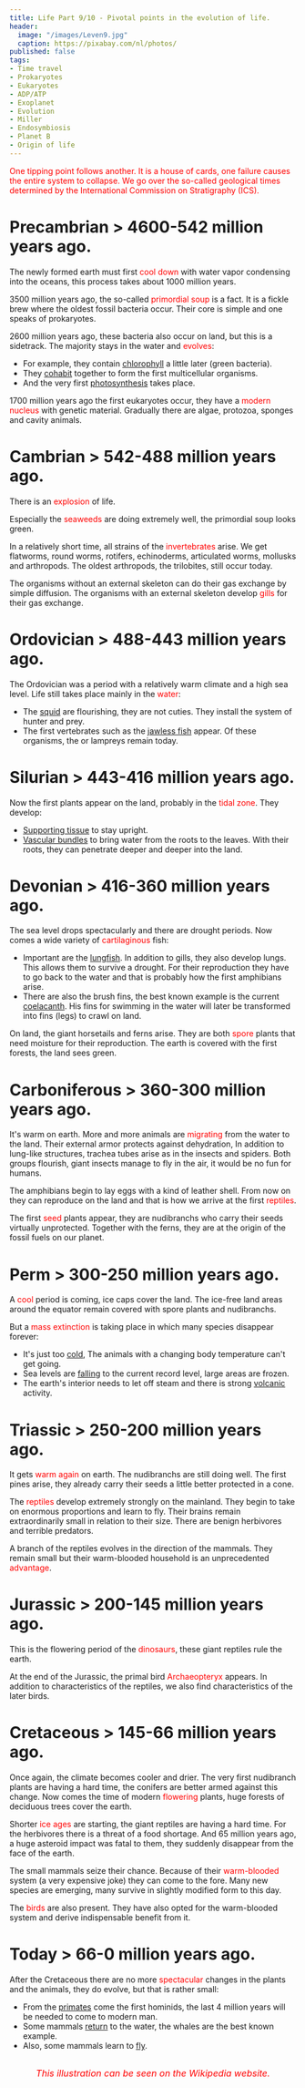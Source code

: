 ```yaml
---
title: Life Part 9/10 - Pivotal points in the evolution of life.
header:
  image: "/images/Leven9.jpg"
  caption: https://pixabay.com/nl/photos/
published: false
tags:
- Time travel
- Prokaryotes
- Eukaryotes
- ADP/ATP
- Exoplanet
- Evolution
- Miller
- Endosymbiosis
- Planet B
- Origin of life
---
```


<span style="color: red;">One tipping point follows another. It is a house of cards, one failure causes the entire system to collapse. We go over the so-called geological times determined by the International Commission on Stratigraphy (ICS).</span>

# Precambrian > 4600-542 million years ago.
The newly formed earth must first <span style="color: red;">cool down</span> with water vapor condensing into the oceans, this process takes about 1000 million years.

3500 million years ago, the so-called <span style="color: red;">primordial soup</span> is a fact. It is a fickle brew where the oldest fossil bacteria occur. Their core is simple and one speaks of prokaryotes.

2600 million years ago, these bacteria also occur on land, but this is a sidetrack. The majority stays in the water and <span style="color: red;">evolves</span>:
* For example, they contain <u>chlorophyll</u> a little later (green bacteria).
* They <u>cohabit</u> together to form the first multicellular organisms.
* And the very first <u>photosynthesis</u> takes place.

1700 million years ago the first eukaryotes occur, they have a <span style="color: red;">modern nucleus</span> with genetic material. Gradually there are algae, protozoa, sponges and cavity animals.
# Cambrian > 542-488 million years ago.
There is an <span style="color: red;">explosion</span> of life.

Especially the <span style="color: red;">seaweeds</span> are doing extremely well, the primordial soup looks green.

In a relatively short time, all strains of the <span style="color: red;">invertebrates</span> arise. We get flatworms, round worms, rotifers, echinoderms, articulated worms, mollusks and arthropods. The oldest arthropods, the trilobites, still occur today.

The organisms without an external skeleton can do their gas exchange by simple diffusion. The organisms with an external skeleton develop <span style="color: red;">gills</span> for their gas exchange.

# Ordovician > 488-443 million years ago.
The Ordovician was a period with a relatively warm climate and a high sea level. Life still takes place mainly in the <span style="color: red;">water</span>:
* The <u>squid</u> are flourishing, they are not cuties. They install the system of hunter and prey.
* The first vertebrates such as the <u>jawless fish</u> appear. Of these organisms, the or lampreys remain today.

# Silurian > 443-416 million years ago.
Now the first plants appear on the land, probably in the <span style="color: red;">tidal zone</span>. They develop:
* <u>Supporting tissue</u> to stay upright.
* <u>Vascular bundles</u> to bring water from the roots to the leaves. With their roots, they can penetrate deeper and deeper into the land.

# Devonian > 416-360 million years ago.
The sea level drops spectacularly and there are drought periods. Now comes a wide variety of <span style="color: red;">cartilaginous</span> fish:
* Important are the <u>lungfish</u>. In addition to gills, they also develop lungs. This allows them to survive a drought. For their reproduction they have to go back to the water and that is probably how the first amphibians arise.
* There are also the brush fins, the best known example is the current <u>coelacanth</u>. His fins for swimming in the water will later be transformed into fins (legs) to crawl on land.

On land, the giant horsetails and ferns arise. They are both <span style="color: red;">spore</span> plants that need moisture for their reproduction. The earth is covered with the first forests, the land sees green.

# Carboniferous > 360-300 million years ago.
It's warm on earth. More and more animals are <span style="color: red;">migrating</span> from the water to the land. Their external armor protects against dehydration, In addition to lung-like structures, trachea tubes arise as in the insects and spiders. Both groups flourish, giant insects manage to fly in the air, it would be no fun for humans.

The amphibians begin to lay eggs with a kind of leather shell. From now on they can reproduce on the land and that is how we arrive at the first <span style="color: red;">reptiles</span>.  

The first <span style="color: red;">seed</span> plants appear, they are nudibranchs who carry their seeds virtually unprotected. Together with the ferns, they are at the origin of the fossil fuels on our planet.

# Perm > 300-250 million years ago.
A <span style="color: red;">cool</span> period is coming, ice caps cover the land. The ice-free land areas around the equator remain covered with spore plants and nudibranchs.

But a <span style="color: red;">mass extinction</span> is taking place in which many species disappear forever:
* It's just too <u>cold</u>, The animals with a changing body temperature can't get going.
* Sea levels are <u>falling</u> to the current record level, large areas are frozen.
* The earth's interior needs to let off steam and there is strong <u>volcanic</u> activity.

# Triassic > 250-200 million years ago.
It gets <span style="color: red;">warm again</span> on earth. The nudibranchs are still doing well. The first pines arise, they already carry their seeds a little better protected in a cone.

The <span style="color: red;">reptiles</span> develop extremely strongly on the mainland. They begin to take on enormous proportions and learn to fly. Their brains remain extraordinarily small in relation to their size. There are benign herbivores and terrible predators.

A branch of the reptiles evolves in the direction of the mammals. They remain small but their warm-blooded household is an unprecedented <span style="color: red;">advantage</span>.

# Jurassic > 200-145 million years ago.
This is the flowering period of the <span style="color: red;">dinosaurs</span>, these giant reptiles rule the earth.

At the end of the Jurassic, the primal bird <span style="color: red;">Archaeopteryx</span> appears. In addition to characteristics of the reptiles, we also find characteristics of the later birds.

# Cretaceous > 145-66 million years ago.
Once again, the climate becomes cooler and drier. The very first nudibranch plants are having a hard time, the conifers are better armed against this change. Now comes the time of modern <span style="color: red;">flowering</span> plants, huge forests of deciduous trees cover the earth.

Shorter <span style="color: red;">ice ages</span> are starting, the giant reptiles are having a hard time. For the herbivores there is a threat of a food shortage. And 65 million years ago, a huge asteroid impact was fatal to them, they suddenly disappear from the face of the earth.

The small mammals seize their chance. Because of their <span style="color: red;">warm-blooded</span> system (a very expensive joke) they can come to the fore. Many new species are emerging, many survive in slightly modified form to this day.

The <span style="color: red;">birds</span> are also present. They have also opted for the warm-blooded system and derive indispensable benefit from it.

# Today > 66-0 million years ago.
After the Cretaceous there are no more <span style="color: red;">spectacular</span> changes in the plants and the animals, they do evolve, but that is rather small:
* From the <u>primates</u> come the first hominids, the last 4 million years will be needed to come to modern man.
* Some mammals <u>return</u> to the water, the whales are the best known example.
* Also, some mammals learn to <u>fly</u>.

<div align="center"><img src="/images/Geologische schaal.jpg" alt="" width="" height=""></div>

<p style="text-align: center; font-size: 12pt;"><span style="color: red;"><i>This illustration can be seen on the Wikipedia website.</i></span></p>
